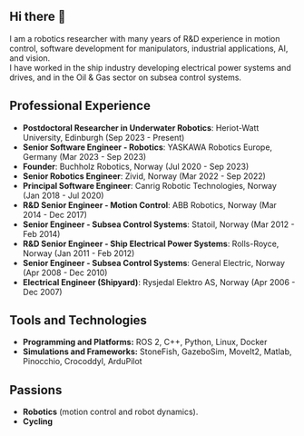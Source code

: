 ## Hi there 👋

I am a robotics researcher with many years of R&D experience in motion control, software development for manipulators, industrial applications, AI, and vision. <br>
I have worked in the ship industry developing electrical power systems and drives, and in the Oil & Gas sector on subsea control systems.

## Professional Experience

- **Postdoctoral Researcher in Underwater Robotics**: Heriot-Watt University, Edinburgh (Sep 2023 - Present)
- **Senior Software Engineer - Robotics**: YASKAWA Robotics Europe, Germany (Mar 2023 - Sep 2023)
- **Founder**: Buchholz Robotics, Norway (Jul 2020 - Sep 2023)
- **Senior Robotics Engineer**: Zivid, Norway (Mar 2022 - Sep 2022)
- **Principal Software Engineer**: Canrig Robotic Technologies, Norway (Jan 2018 - Jul 2020)
- **R&D Senior Engineer - Motion Control**:  ABB Robotics, Norway (Mar 2014 - Dec 2017)
- **Senior Engineer - Subsea Control Systems**: Statoil, Norway (Mar 2012 - Feb 2014)
- **R&D Senior Engineer - Ship Electrical Power Systems**:  Rolls-Royce, Norway (Jan 2011 - Feb 2012)
- **Senior Engineer - Subsea Control Systems**: General Electric, Norway (Apr 2008 - Dec 2010)
- **Electrical Engineer (Shipyard)**: Rysjedal Elektro AS, Norway (Apr 2006 - Dec 2007)

## Tools and Technologies

- **Programming and Platforms:** ROS 2, C++, Python, Linux, Docker  
- **Simulations and Frameworks:** StoneFish, GazeboSim, MoveIt2, Matlab, Pinocchio, Crocoddyl, ArduPilot

## Passions

- **Robotics** (motion control and robot dynamics).  
- **Cycling** 
<!--

| Position                                     | Company                         | Location        | Duration               |
|---------------------------------------------|---------------------------------|-----------------|-----------------------|
| Postdoctoral Researcher in Underwater Robotics | Heriot-Watt University          | Edinburgh, UK   | Sep 2023 - Present    |
| Senior Software Engineer - Robotics            | YASKAWA Europe                 | Germany         | Mar 2023 - Sep 2023   |
| Founder                                        | Buchholz Robotics               | Norway          | Jul 2020 - Sep 2023   |
| Senior Robotics Engineer                       | Zivid                           | Norway          | Mar 2022 - Sep 2022   |
| Principal Software Engineer                    | Canrig Robotic Technologies    | Norway          | Jan 2018 - Jul 2020   |
| R&D Senior Engineer - Motion Control           | ABB Robotics                   | Norway          | Mar 2014 - Dec 2017   |
| Senior Engineer - Subsea Control Systems       | Statoil                        | Norway          | Mar 2012 - Feb 2014   |
| R&D Senior Engineer - Ship Electrical Power Systems | Rolls-Royce                   | Norway          | Jan 2011 - Feb 2012   |
| Senior Engineer - Subsea Control Systems    | General Electric               | Norway          | Apr 2008 - Dec 2010   |
| Electrical Engineer (Shipyard)              | Rysjedal Elektro AS            | Norway          | Apr 2006 - Dec 2007   |

-->


<!--
**markusbuchholz/markusbuchholz** is a ✨ _special_ ✨ repository because its `README.md` (this file) appears on your GitHub profile.

Here are some ideas to get you started:

- 🔭 I’m currently working on ...
- 🌱 I’m currently learning ...
- 👯 I’m looking to collaborate on ...
- 🤔 I’m looking for help with ...
- 💬 Ask me about ...
- 📫 How to reach me: ...
- 😄 Pronouns: ...
- ⚡ Fun fact: ...
-->
